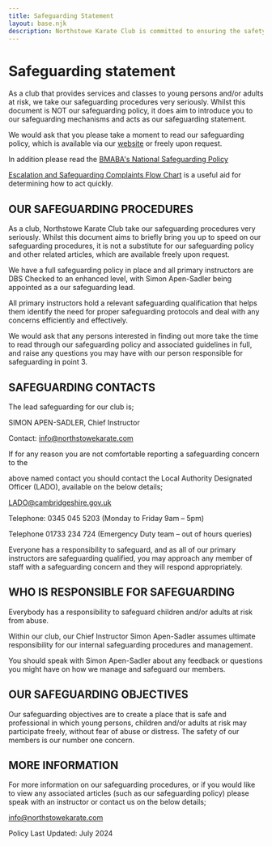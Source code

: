```yaml
---
title: Safeguarding Statement
layout: base.njk
description: Northstowe Karate Club is committed to ensuring the safety of all of its students.
---
```

# Safeguarding statement

As a club that provides services and classes to young persons and/or adults at risk,
we take our safeguarding procedures very seriously. Whilst this document is NOT
our safeguarding policy, it does aim to introduce you to our safeguarding
mechanisms and acts as our safeguarding statement.

We would ask that you please take a moment to read our safeguarding policy,
which is available via our [website](./policy/) or freely upon request.

In addition please read the [BMABA's National Safeguarding Policy](/static/BMABA-Association-National-Safeguarding-Policy-2023-2024-Interim.pdf)

[Escalation and Safeguarding Complaints Flow Chart](/static/Safeguarding-Escalation-Flowchart.pdf) is a useful aid for determining how to act quickly.


## OUR SAFEGUARDING PROCEDURES

As a club, Northstowe Karate Club take our safeguarding procedures very seriously. Whilst this
document aims to briefly bring you up to speed on our safeguarding procedures, it
is not a substitute for our safeguarding policy and other related articles, which are
available freely upon request.

We have a full safeguarding policy in place and all primary instructors are DBS Checked to
an enhanced level, with Simon Apen-Sadler being appointed as a our safeguarding lead.

All primary instructors hold a relevant safeguarding qualification that helps them identify
the need for proper safeguarding protocols and deal with any concerns efficiently
and effectively.

We would ask that any persons interested in finding out more take the time to read
through our safeguarding policy and associated guidelines in full, and raise any
questions you may have with our person responsible for safeguarding in point 3.

## SAFEGUARDING CONTACTS

The lead safeguarding for our club is;

SIMON APEN-SADLER, Chief Instructor

Contact: info@northstowekarate.com

If for any reason you are not comfortable reporting a safeguarding concern to the

above named contact you should contact the Local Authority Designated Officer
(LADO), available on the below details;

LADO@cambridgeshire.gov.uk

Telephone: 0345 045 5203 (Monday to Friday 9am – 5pm)

Telephone 01733 234 724 (Emergency Duty team – out of hours queries)

Everyone has a responsibility to safeguard, and as all of our primary instructors are
safeguarding qualified, you may approach any member of staff with a safeguarding
concern and they will respond appropriately.

## WHO IS RESPONSIBLE FOR SAFEGUARDING

Everybody has a responsibility to safeguard children and/or adults at risk from
abuse.

Within our club, our Chief Instructor Simon Apen-Sadler
assumes ultimate responsibility for our internal safeguarding
procedures and management.

You should speak with Simon Apen-Sadler about any feedback or questions
you might have on how we manage and safeguard our members.


## OUR SAFEGUARDING OBJECTIVES

Our safeguarding objectives are to create a place that is safe and professional in
which young persons, children and/or adults at risk may participate freely, without
fear of abuse or distress. The safety of our members is our number one concern.

## MORE INFORMATION

For more information on our safeguarding procedures, or if you would like to view
any associated articles (such as our safeguarding policy) please speak with an
instructor or contact us on the below details;

info@northstowekarate.com


Policy Last Updated: July 2024

